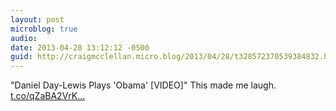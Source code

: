 ```yaml
---
layout: post
microblog: true
audio: 
date: 2013-04-28 13:12:12 -0500
guid: http://craigmcclellan.micro.blog/2013/04/28/t328572370539384832.html
---
```

"Daniel Day-Lewis Plays 'Obama' [VIDEO]" This made me laugh.  [t.co/qZaBA2VrK...](http://t.co/qZaBA2VrKa)
